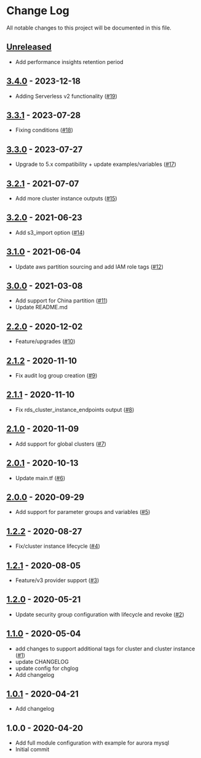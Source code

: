 # Change Log

All notable changes to this project will be documented in this file.

<a name="unreleased"></a>
## [Unreleased]

- Add performance insights retention period


<a name="3.4.0"></a>
## [3.4.0] - 2023-12-18

- Adding Serverless v2 functionality ([#19](https://github.com/umotif-public/terraform-aws-rds-aurora/issues/19))


<a name="3.3.1"></a>
## [3.3.1] - 2023-07-28

- Fixing conditions ([#18](https://github.com/umotif-public/terraform-aws-rds-aurora/issues/18))


<a name="3.3.0"></a>
## [3.3.0] - 2023-07-27

- Upgrade to 5.x compatibility + update examples/variables ([#17](https://github.com/umotif-public/terraform-aws-rds-aurora/issues/17))


<a name="3.2.1"></a>
## [3.2.1] - 2021-07-07

- Add more cluster instance outputs ([#15](https://github.com/umotif-public/terraform-aws-rds-aurora/issues/15))


<a name="3.2.0"></a>
## [3.2.0] - 2021-06-23

- Add s3_import option ([#14](https://github.com/umotif-public/terraform-aws-rds-aurora/issues/14))


<a name="3.1.0"></a>
## [3.1.0] - 2021-06-04

- Update aws partition sourcing and add IAM role tags ([#12](https://github.com/umotif-public/terraform-aws-rds-aurora/issues/12))


<a name="3.0.0"></a>
## [3.0.0] - 2021-03-08

- Add support for China partition ([#11](https://github.com/umotif-public/terraform-aws-rds-aurora/issues/11))
- Update README.md


<a name="2.2.0"></a>
## [2.2.0] - 2020-12-02

- Feature/upgrades ([#10](https://github.com/umotif-public/terraform-aws-rds-aurora/issues/10))


<a name="2.1.2"></a>
## [2.1.2] - 2020-11-10

- Fix audit log group creation ([#9](https://github.com/umotif-public/terraform-aws-rds-aurora/issues/9))


<a name="2.1.1"></a>
## [2.1.1] - 2020-11-10

- Fix rds_cluster_instance_endpoints output ([#8](https://github.com/umotif-public/terraform-aws-rds-aurora/issues/8))


<a name="2.1.0"></a>
## [2.1.0] - 2020-11-09

- Add support for global clusters ([#7](https://github.com/umotif-public/terraform-aws-rds-aurora/issues/7))


<a name="2.0.1"></a>
## [2.0.1] - 2020-10-13

- Update main.tf ([#6](https://github.com/umotif-public/terraform-aws-rds-aurora/issues/6))


<a name="2.0.0"></a>
## [2.0.0] - 2020-09-29

- Add support for parameter groups and variables ([#5](https://github.com/umotif-public/terraform-aws-rds-aurora/issues/5))


<a name="1.2.2"></a>
## [1.2.2] - 2020-08-27

- Fix/cluster instance lifecycle ([#4](https://github.com/umotif-public/terraform-aws-rds-aurora/issues/4))


<a name="1.2.1"></a>
## [1.2.1] - 2020-08-05

- Feature/v3 provider support ([#3](https://github.com/umotif-public/terraform-aws-rds-aurora/issues/3))


<a name="1.2.0"></a>
## [1.2.0] - 2020-05-21

- Update security group configuration with lifecycle and revoke ([#2](https://github.com/umotif-public/terraform-aws-rds-aurora/issues/2))


<a name="1.1.0"></a>
## [1.1.0] - 2020-05-04

- add changes to support additional tags for cluster and cluster instance ([#1](https://github.com/umotif-public/terraform-aws-rds-aurora/issues/1))
- update CHANGELOG
- update config for chglog
- Add changelog


<a name="1.0.1"></a>
## [1.0.1] - 2020-04-21

- Add changelog


<a name="1.0.0"></a>
## 1.0.0 - 2020-04-20

- Add full module configuration with example for aurora mysql
- Initial commit


[Unreleased]: https://github.com/umotif-public/terraform-aws-rds-aurora/compare/3.4.0...HEAD
[3.4.0]: https://github.com/umotif-public/terraform-aws-rds-aurora/compare/3.3.1...3.4.0
[3.3.1]: https://github.com/umotif-public/terraform-aws-rds-aurora/compare/3.3.0...3.3.1
[3.3.0]: https://github.com/umotif-public/terraform-aws-rds-aurora/compare/3.2.1...3.3.0
[3.2.1]: https://github.com/umotif-public/terraform-aws-rds-aurora/compare/3.2.0...3.2.1
[3.2.0]: https://github.com/umotif-public/terraform-aws-rds-aurora/compare/3.1.0...3.2.0
[3.1.0]: https://github.com/umotif-public/terraform-aws-rds-aurora/compare/3.0.0...3.1.0
[3.0.0]: https://github.com/umotif-public/terraform-aws-rds-aurora/compare/2.2.0...3.0.0
[2.2.0]: https://github.com/umotif-public/terraform-aws-rds-aurora/compare/2.1.2...2.2.0
[2.1.2]: https://github.com/umotif-public/terraform-aws-rds-aurora/compare/2.1.1...2.1.2
[2.1.1]: https://github.com/umotif-public/terraform-aws-rds-aurora/compare/2.1.0...2.1.1
[2.1.0]: https://github.com/umotif-public/terraform-aws-rds-aurora/compare/2.0.1...2.1.0
[2.0.1]: https://github.com/umotif-public/terraform-aws-rds-aurora/compare/2.0.0...2.0.1
[2.0.0]: https://github.com/umotif-public/terraform-aws-rds-aurora/compare/1.2.2...2.0.0
[1.2.2]: https://github.com/umotif-public/terraform-aws-rds-aurora/compare/1.2.1...1.2.2
[1.2.1]: https://github.com/umotif-public/terraform-aws-rds-aurora/compare/1.2.0...1.2.1
[1.2.0]: https://github.com/umotif-public/terraform-aws-rds-aurora/compare/1.1.0...1.2.0
[1.1.0]: https://github.com/umotif-public/terraform-aws-rds-aurora/compare/1.0.1...1.1.0
[1.0.1]: https://github.com/umotif-public/terraform-aws-rds-aurora/compare/1.0.0...1.0.1
